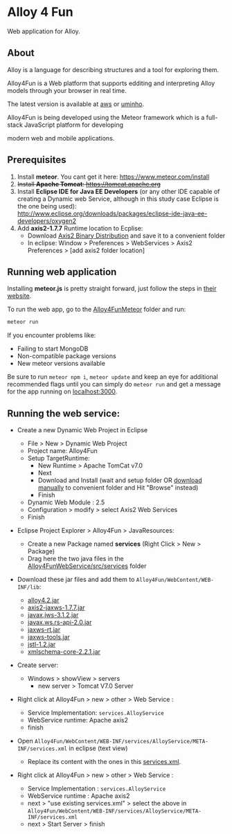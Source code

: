 # Alloy 4 Fun
Web application for Alloy.

## About
Alloy is a language for describing structures and a tool for exploring them.

Alloy4Fun is a Web platform that supports edditing and interpreting Alloy models through your browser in real time.

The latest version is available at [aws](http://ec2-52-36-177-8.us-west-2.compute.amazonaws.com/) or [uminho](http://alloy4fun.di.uminho.pt/). 

Alloy4Fun is being developed using the Meteor framework which is a full-stack JavaScript platform for developing

modern web and mobile applications.

## Prerequisites

1. Install **meteor**. You cant get it here: https://www.meteor.com/install
2. ~~Install **Apache Tomcat**: https://tomcat.apache.org~~
3. Install **Eclipse IDE for Java EE Developers** (or any other IDE capable of creating a Dynamic web Service, although in this study case Eclipse is the one being used): http://www.eclipse.org/downloads/packages/eclipse-ide-java-ee-developers/oxygen2
4. Add **axis2-1.7.7** Runtime location to Ecplise:
    - Download [Axis2 Binary Distribution](https://axis.apache.org/axis2/java/core/download.html) and save it to a convenient folder
    - In eclipse: Window > Preferences > WebServices > Axis2 Preferences > [add axis2 folder location]



## Running web application
Installing **meteor.js** is pretty straight forward, just follow the steps in [their website](https://www.meteor.com/install).

To run the web app, go to the [Alloy4FunMeteor](Alloy4FunMeteor) folder and run:
```bash
meteor run
```
If you encounter problems like:
 * Failing to start MongoDB
 * Non-compatible package versions
 * New meteor versions available

Be sure to run `meteor npm i`, `meteor update` and keep an eye for additional recommended flags until you can simply do `meteor run` and get a message for the app running on [localhost:3000](http://localhost:3000/). 

## Running the web service:

  - Create a new Dynamic Web Project in Eclipse
  	- File > New > Dynamic Web Project
	- Project name: Alloy4Fun
	- Setup TargetRuntime:
		 - New Runtime > Apache TomCat v7.0
		 - Next
		 - Download and Install (wait and setup folder OR [download manually](https://tomcat.apache.org/download-70.cgi) to convenient folder and Hit "Browse" instead)
		 - Finish
	- Dynamic Web Module : 2.5
	- Configuration > modify > select Axis2 Web Services
	- Finish

- Eclipse Project Explorer > Alloy4Fun > JavaResources:
	- Create a new Package named **services** (Right Click > New > Package)
	- Drag here the two java files in the [Alloy4FunWebService/src/services](Alloy4FunWebService/Alloy4FunWebService/src/services) folder

- Download these jar files and add them to `Alloy4Fun/WebContent/WEB-INF/lib`:
	- [alloy4.2.jar](http://alloy.lcs.mit.edu/alloy/download.html)
	- [axis2-jaxws-1.7.7.jar](https://mvnrepository.com/artifact/org.apache.axis2/axis2-jaxws/1.7.7)
	- [javax.jws-3.1.2.jar](http://www.java2s.com/Code/Jar/j/Downloadjavaxjws312jar.htm)
	- [javax.ws.rs-api-2.0.jar](http://www.java2s.com/Code/Jar/j/Downloadjavaxwsrsapi20jar.htm)
	- [jaxws-rt.jar](http://www.java2s.com/Code/Jar/j/Downloadjaxwsrtjar.htm)
	- [jaxws-tools.jar](http://www.java2s.com/Code/Jar/j/Downloadjaxwstoolsjar.htm)
	- [jstl-1.2.jar](https://mvnrepository.com/artifact/javax.servlet/jstl/1.2)
	- [xmlschema-core-2.2.1.jar](https://mvnrepository.com/artifact/org.apache.ws.xmlschema/xmlschema-core/2.2.1)

- Create server:
	- Windows > showView > servers 
		- new server > Tomcat V7.0 Server

- Right click at Alloy4Fun > new > other > Web Service :
	- Service Implementation: `services.AlloyService`
	- WebService runtime:  Apache axis2
	- finish

- Open `Alloy4Fun/WebContent/WEB-INF/services/AlloyService/META-INF/services.xml` in eclipse (text view)
	- Replace its content with the ones in this [services.xml](Alloy4FunWebService/Alloy4FunWebService/services.xml).
	
- Right click at Alloy4Fun > new > other > Web Service :
	- Service Implementation : `services.AlloyService`
	- WebService runtime :  Apache axis2
	- next > "use existing services.xml" > select the above in `Alloy4Fun/WebContent/WEB-INF/services/AlloyService/META-INF/services.xml`
	- next > Start Server > finish
